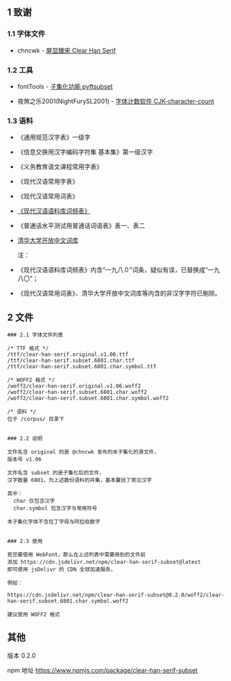 
## 1 致谢

### 1.1 字体文件

- chncwk - [屏显臻宋 Clear Han Serif](https://bbs.kafan.cn/thread-2173271-1-1.html)

### 1.2 工具

- fontTools - [子集化功能 pyftsubset](https://fonttools.readthedocs.io/en/latest/subset/)

- 夜煞之乐2001(NightFurySL2001) - [字体计数软件 CJK-character-count](https://github.com/NightFurySL2001/CJK-character-count)

### 1.3 语料

- 《通用规范汉字表》一级字

- 《信息交换用汉字编码字符集 基本集》第一级汉字

- 《义务教育语文课程常用字表》

- 《现代汉语常用字表》

- 《现代汉语常用词表》

- [《现代汉语语料库词频表》](http://corpus.china-language.edu.cn/Resources.aspx#LinkButton3)

- 《普通话水平测试用普通话词语表》表一、表二

- [清华大学开放中文词库](https://github.com/thunlp/THUOCL)

  注：

- 《现代汉语语料库词频表》内含“一九八０”词条，疑似有误，已替换成“一九八〇”；

- 《现代汉语常用词表》、清华大学开放中文词库等内含的非汉字字符已剔除。



## 2 文件

```
### 2.1 字体文件列表

/* TTF 格式 */
/ttf/clear-han-serif.original.v1.06.ttf
/ttf/clear-han-serif.subset.6801.char.ttf
/ttf/clear-han-serif.subset.6801.char.symbol.ttf

/* WOFF2 格式 */
/woff2/clear-han-serif.original.v1.06.woff2
/woff2/clear-han-serif.subset.6801.char.woff2
/woff2/clear-han-serif.subset.6801.char.symbol.woff2

/* 语料 */
位于 /corpus/ 目录下


### 2.2 说明

文件名含 original 的是 @chncwk 发布的未子集化的源文件，
版本号 v1.06

文件名含 subset 的是子集化后的文件，
汉字数量 6801，为上述数份语料的并集，基本囊括了常见汉字

其中：
  char 仅包含汉字
  char.symbol 包含汉字与常用符号

本子集化字体不含拉丁字母与阿拉伯数字


### 2.3 使用

若您要使用 WebFont，那么在上述列表中需要用到的文件前
添加 https://cdn.jsdelivr.net/npm/clear-han-serif-subset@latest 
即可使用 jsDelivr 的 CDN 全球加速服务，

例如：

https://cdn.jsdelivr.net/npm/clear-han-serif-subset@0.2.0/woff2/clear-han-serif.subset.6801.char.symbol.woff2

建议使用 WOFF2 格式
```



## 其他

版本 0.2.0

npm 地址 https://www.npmjs.com/package/clear-han-serif-subset
